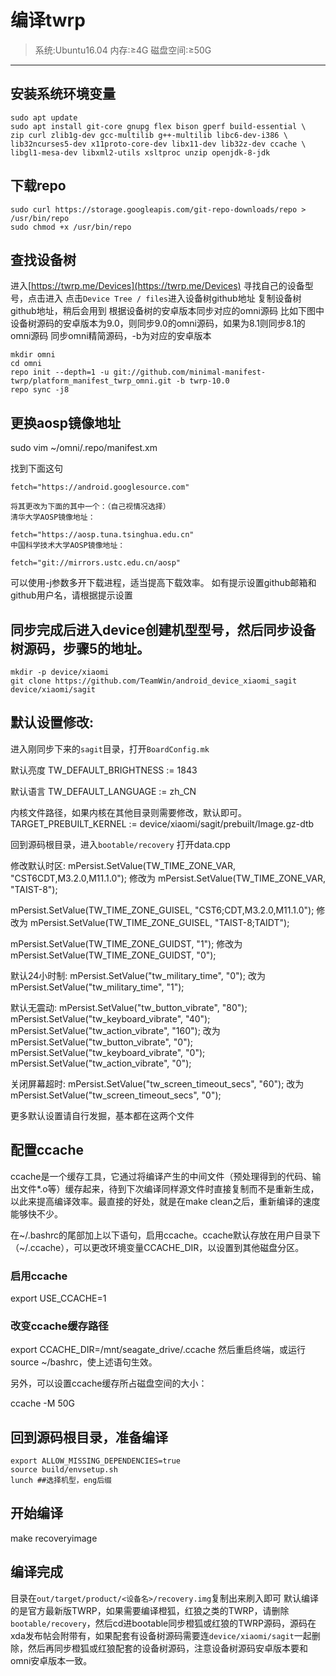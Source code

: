 # 编译twrp


> 系统:Ubuntu16.04
内存:≥4G
磁盘空间:≥50G
---

## 安装系统环境变量
```
sudo apt update
sudo apt install git-core gnupg flex bison gperf build-essential \
zip curl zlib1g-dev gcc-multilib g++-multilib libc6-dev-i386 \
lib32ncurses5-dev x11proto-core-dev libx11-dev lib32z-dev ccache \
libgl1-mesa-dev libxml2-utils xsltproc unzip openjdk-8-jdk
```

## 下载repo
```
sudo curl https://storage.googleapis.com/git-repo-downloads/repo > /usr/bin/repo
sudo chmod +x /usr/bin/repo
```
## 查找设备树
进入[https://twrp.me/Devices](https://twrp.me/Devices) 寻找自己的设备型号，点击进入
点击`Device Tree / files`进入设备树github地址
复制设备树github地址，稍后会用到
根据设备树的安卓版本同步对应的omni源码
比如下图中设备树源码的安卓版本为9.0，则同步9.0的omni源码，如果为8.1则同步8.1的omni源码
同步omni精简源码，-b为对应的安卓版本
```
mkdir omni
cd omni
repo init --depth=1 -u git://github.com/minimal-manifest-twrp/platform_manifest_twrp_omni.git -b twrp-10.0
repo sync -j8
```
## 更换aosp镜像地址

sudo vim ~/omni/.repo/manifest.xm

找到下面这句
```
fetch="https://android.googlesource.com"

将其更改为下面的其中一个：（自己视情况选择）
清华大学AOSP镜像地址：

fetch="https://aosp.tuna.tsinghua.edu.cn"
中国科学技术大学AOSP镜像地址：

fetch="git://mirrors.ustc.edu.cn/aosp"
```
可以使用-j参数多开下载进程，适当提高下载效率。
如有提示设置github邮箱和github用户名，请根据提示设置

## 同步完成后进入device创建机型型号，然后同步设备树源码，步骤5的地址。
```
mkdir -p device/xiaomi
git clone https://github.com/TeamWin/android_device_xiaomi_sagit device/xiaomi/sagit
```
## 默认设置修改:
进入刚同步下来的`sagit`目录，打开`BoardConfig.mk`

默认亮度
TW_DEFAULT_BRIGHTNESS := 1843

默认语言
TW_DEFAULT_LANGUAGE := zh_CN

内核文件路径，如果内核在其他目录则需要修改，默认即可。
TARGET_PREBUILT_KERNEL := device/xiaomi/sagit/prebuilt/Image.gz-dtb

回到源码根目录，进入`bootable/recovery`
打开data.cpp

修改默认时区:
mPersist.SetValue(TW_TIME_ZONE_VAR, "CST6CDT,M3.2.0,M11.1.0");
修改为
mPersist.SetValue(TW_TIME_ZONE_VAR, "TAIST-8");

mPersist.SetValue(TW_TIME_ZONE_GUISEL, "CST6;CDT,M3.2.0,M11.1.0");
修改为
mPersist.SetValue(TW_TIME_ZONE_GUISEL, "TAIST-8;TAIDT");

mPersist.SetValue(TW_TIME_ZONE_GUIDST, "1");
修改为
mPersist.SetValue(TW_TIME_ZONE_GUIDST, "0");

默认24小时制:
mPersist.SetValue("tw_military_time", "0");
改为
mPersist.SetValue("tw_military_time", "1");

默认无震动:
mPersist.SetValue("tw_button_vibrate", "80");
	mPersist.SetValue("tw_keyboard_vibrate", "40");
	mPersist.SetValue("tw_action_vibrate", "160");
改为
mPersist.SetValue("tw_button_vibrate", "0");
	mPersist.SetValue("tw_keyboard_vibrate", "0");
	mPersist.SetValue("tw_action_vibrate", "0");

关闭屏幕超时:
mPersist.SetValue("tw_screen_timeout_secs", "60");
改为
mPersist.SetValue("tw_screen_timeout_secs", "0");

更多默认设置请自行发掘，基本都在这两个文件

## 配置ccache
ccache是一个缓存工具，它通过将编译产生的中间文件（预处理得到的代码、输出文件*.o等）缓存起来，待到下次编译同样源文件时直接复制而不是重新生成，以此来提高编译效率。最直接的好处，就是在make clean之后，重新编译的速度能够快不少。

在~/.bashrc的尾部加上以下语句，启用ccache。ccache默认存放在用户目录下（~/.ccache），可以更改环境变量CCACHE_DIR，以设置到其他磁盘分区。

###  启用ccache
export USE_CCACHE=1
###  改变ccache缓存路径
export CCACHE_DIR=/mnt/seagate_drive/.ccache
然后重启终端，或运行source ~/bashrc，使上述语句生效。

另外，可以设置ccache缓存所占磁盘空间的大小：

ccache -M 50G

## 回到源码根目录，准备编译
```
export ALLOW_MISSING_DEPENDENCIES=true
source build/envsetup.sh
lunch ##选择机型，eng后缀
```

## 开始编译
make recoveryimage

## 编译完成

目录在`out/target/product/<设备名>/recovery.img`复制出来刷入即可
默认编译的是官方最新版TWRP，如果需要编译橙狐，红狼之类的TWRP，请删除`bootable/recovery`，然后cd进bootable同步橙狐或红狼的TWRP源码，源码在xda发布帖会附带有，如果配套有设备树源码需要连`device/xiaomi/sagit`一起删除，然后再同步橙狐或红狼配套的设备树源码，注意设备树源码安卓版本要和omni安卓版本一致。


